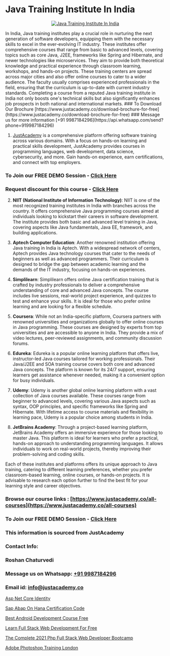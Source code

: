 # Java Training Institute In India

<p align="center">
  <a href="https://justacademy.co/course-detail/core-java-training">
    <img src="https://justacademy.co/storage2/course_image/1677245426_course_image.webp" alt="Java Training Institute In India">
  </a>
</p>
In India, Java training institutes play a crucial role in nurturing the next generation of software developers, equipping them with the necessary skills to excel in the ever-evolving IT industry. These institutes offer comprehensive courses that range from basic to advanced levels, covering topics such as core Java, J2EE, frameworks like Spring and Hibernate, and newer technologies like microservices. They aim to provide both theoretical knowledge and practical experience through classroom learning, workshops, and hands-on projects. These training centers are spread across major cities and also offer online courses to cater to a wider audience. The faculty usually comprises experienced professionals in the field, ensuring that the curriculum is up-to-date with current industry standards. Completing a course from a reputed Java training institute in India not only boosts one's technical skills but also significantly enhances job prospects in both national and international markets.
### To Download Our Brochure [https://www.justacademy.co/download-brochure-for-free](https://www.justacademy.co/download-brochure-for-free)
### Message us for more information [+91 9987184296](https://api.whatsapp.com/send?phone=919987184296)

1) [JustAcademy](https://justacademy.co) is a comprehensive platform offering software training across various domains. With a focus on hands-on learning and practical skills development, JustAcademy provides courses in programming languages, web development, data science, cybersecurity, and more. Gain hands-on experience, earn certifications, and connect with top employers.

### To Join our FREE DEMO Session - [Click Here](https://www.justacademy.co/register-for-course-demo/)
### Request discount for this course - [Click Here](https://justacademy.co/contact-us/)

2) **NIIT (National Institute of Information Technology)**: NIIT is one of the most recognized training institutes in India with branches across the country. It offers comprehensive Java programming courses aimed at individuals looking to kickstart their careers in software development. The institute provides both basic and advanced level training in Java, covering aspects like Java fundamentals, Java EE, framework, and building applications.

3) **Aptech Computer Education**: Another renowned institution offering Java training in India is Aptech. With a widespread network of centers, Aptech provides Java technology courses that cater to the needs of beginners as well as advanced programmers. Their curriculum is designed to bridge the gap between academic learning and the demands of the IT industry, focusing on hands-on experiences.

4) **Simplilearn**: Simplilearn offers online Java certification training that is crafted by industry professionals to deliver a comprehensive understanding of core and advanced Java concepts. The course includes live sessions, real-world project experience, and quizzes to test and enhance your skills. It is ideal for those who prefer online learning and are looking for a flexible schedule.

5) **Coursera**: While not an India-specific platform, Coursera partners with renowned universities and organizations globally to offer online courses in Java programming. These courses are designed by experts from top universities and are accessible to anyone in India. They provide a mix of video lectures, peer-reviewed assignments, and community discussion forums.

6) **Edureka**: Edureka is a popular online learning platform that offers live, instructor-led Java courses tailored for working professionals. Their Java/J2EE and SOA training course covers both core and advanced Java concepts. The platform is known for its 24/7 support, ensuring learners get assistance whenever needed, making it a convenient option for busy individuals.

7) **Udemy**: Udemy is another global online learning platform with a vast collection of Java courses available. These courses range from beginner to advanced levels, covering various Java aspects such as syntax, OOP principles, and specific frameworks like Spring and Hibernate. With lifetime access to course materials and flexibility in learning pace, Udemy is a popular choice among students in India.

8) **JetBrains Academy**: Through a project-based learning platform, JetBrains Academy offers an immersive experience for those looking to master Java. This platform is ideal for learners who prefer a practical, hands-on approach to understanding programming languages. It allows individuals to work on real-world projects, thereby improving their problem-solving and coding skills.

Each of these institutes and platforms offers its unique approach to Java training, catering to different learning preferences, whether you prefer classroom-based learning, online courses, or hands-on projects. It is advisable to research each option further to find the best fit for your learning style and career objectives.

### Browse our course links : [https://www.justacademy.co/all-courses](https://www.justacademy.co/all-courses) 
### To Join our FREE DEMO Session - [Click Here](https://www.justacademy.co/register-for-course-demo)


### This information is sourced from JustAcademy
### Contact Info:
### Roshan Chaturvedi
### Message us on Whatsapp: [+91 9987184296](https://api.whatsapp.com/send?phone=919987184296)
### Email id: [info@justacademy.co](mailto:info@justacademy.co)
                
[Asp Net Core Identity](https://www.linkedin.com/pulse/asp-net-core-identity-justacademy-berlin-j46qc?trackingId=5LHGNAAoX37VBa%2B3UVbe3Q%3D%3D&lipi=urn%3Ali%3Apage%3Ad_flagship3_company_admin%3BYf0bh%2BAUR9ioxIsyYDfCpA%3D%3D)

[Sap Abap On Hana Certification Code](https://www.linkedin.com/pulse/sap-abap-hana-certification-code-justacademy-kolkata-uevlc/)

[Best Android Development Course Free](https://medium.com/@mahi3106/best-android-development-course-free-05a7629ac0c5)

[Learn Full Stack Web Development For Free](https://medium.com/@AkashSingh2052/learn-full-stack-web-development-for-free-8eaaee41d738)

[The Complete 2021 Php Full Stack Web Developer Bootcamp](https://justacademyin.github.io/justacademy/the-complete-2021-php-full-stack-web-developer-bootcamp)

[Adobe Photoshop Training London](https://justacademyin.github.io/justacademy/adobe-photoshop-training-london)

